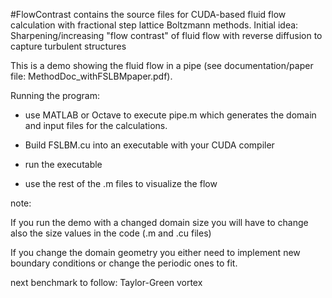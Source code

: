 #FlowContrast contains the source files for CUDA-based fluid flow calculation with fractional step lattice Boltzmann methods. Initial idea:
Sharpening/increasing "flow contrast" of fluid flow with reverse diffusion to capture turbulent structures

This is a demo showing the fluid flow in a pipe (see documentation/paper file: MethodDoc_withFSLBMpaper.pdf).

Running the program:

-  use MATLAB or Octave to execute pipe.m which generates the domain and input files for the calculations.

-  Build FSLBM.cu into an executable with your CUDA compiler

-  run the executable

-  use the rest of the .m files to visualize the flow


note:

  If you run the demo with a changed domain size you will have to change also the size values in the code (.m and .cu files)
  
  If you change the domain geometry you either need to implement new boundary conditions or change the periodic ones to fit.
  
  next benchmark to follow: Taylor-Green vortex
